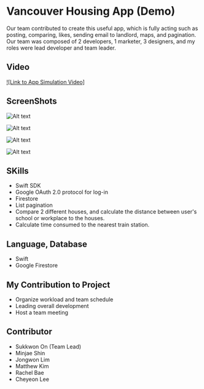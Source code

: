 # Vancouver Housing App (Demo)

Our team contributed to create this useful app, which is fully acting such as posting, comparing, likes, sending email to landlord, maps, and pagination. Our team was composed of 2 developers, 1 marketer, 3 designers, and my roles were lead developer and team leader.

## Video
[![Link to App Simulation Video]](https://www.youtube.com/watch?v=VGT1ebh8y7s)

## ScreenShots
![Alt text](https://firebasestorage.googleapis.com/v0/b/oskj-5ed7f.appspot.com/o/Simulator%20Screen%20Shot%20-%20iPhone%2011%20-%202021-04-19%20at%2000.12.02.png?alt=media&token=da6830ad-e099-4a59-b7b9-ad8d12a428f6 "image")

![Alt text](https://firebasestorage.googleapis.com/v0/b/oskj-5ed7f.appspot.com/o/%E1%84%89%E1%85%B3%E1%84%8F%E1%85%B3%E1%84%85%E1%85%B5%E1%86%AB%E1%84%89%E1%85%A3%E1%86%BA%202021-04-19%20%E1%84%8B%E1%85%A9%E1%84%8C%E1%85%A5%E1%86%AB%2012.01.17.png?alt=media&token=8e874a01-28e9-4293-aa54-ea05704c2dc6 "image")

![Alt text](https://firebasestorage.googleapis.com/v0/b/oskj-5ed7f.appspot.com/o/%E1%84%89%E1%85%B3%E1%84%8F%E1%85%B3%E1%84%85%E1%85%B5%E1%86%AB%E1%84%89%E1%85%A3%E1%86%BA%202021-04-19%20%E1%84%8B%E1%85%A9%E1%84%8C%E1%85%A5%E1%86%AB%2012.00.51.png?alt=media&token=4609449d-7538-4153-bd05-82fc5fb7b170 "image")

![Alt text](https://firebasestorage.googleapis.com/v0/b/oskj-5ed7f.appspot.com/o/%E1%84%89%E1%85%B3%E1%84%8F%E1%85%B3%E1%84%85%E1%85%B5%E1%86%AB%E1%84%89%E1%85%A3%E1%86%BA%202021-04-19%20%E1%84%8B%E1%85%A9%E1%84%8C%E1%85%A5%E1%86%AB%2012.01.08.png?alt=media&token=d731cf4c-d79d-4642-8198-976758ab6ba3 "image")

## SKills

* Swift SDK
* Google OAuth 2.0 protocol for log-in
* Firestore
* List pagination
* Compare 2 different houses, and calculate the distance between user's school or workplace to the houses.
* Calculate time consumed to the nearest train station.

## Language, Database

* Swift
* Google Firestore

## My Contribution to Project

* Organize workload and team schedule
* Leading overall development
* Host a team meeting

## Contributor

* Sukkwon On (Team Lead)
* Minjae Shin
* Jongwon Lim
* Matthew Kim
* Rachel Bae
* Cheyeon Lee


